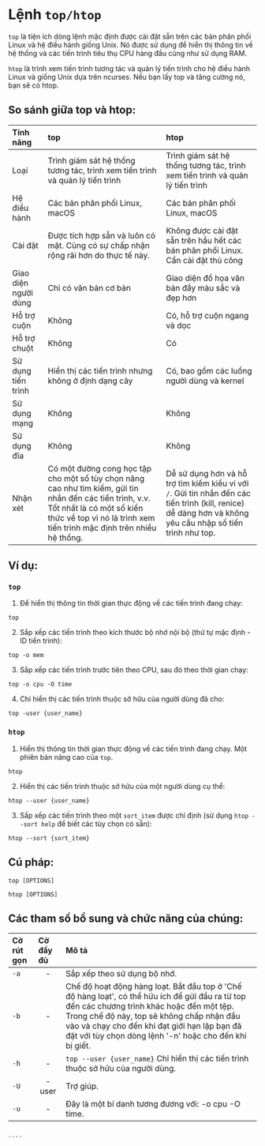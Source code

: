 # Lệnh `top/htop`

`top` là tiện ích dòng lệnh mặc định được cài đặt sẵn trên các bản phân phối Linux và hệ điều hành giống Unix. Nó được sử dụng để hiển thị thông tin về hệ thống và các tiến trình tiêu thụ CPU hàng đầu cũng như sử dụng RAM.

`htop` là trình xem tiến trình tương tác và quản lý tiến trình cho hệ điều hành Linux và giống Unix dựa trên ncurses. Nếu bạn lấy top và tăng cường nó, bạn sẽ có htop.

## So sánh giữa top và htop:

|**Tính năng**   |**top**   |**htop**   |
|:---|:---|:---|
|Loại|Trình giám sát hệ thống tương tác, trình xem tiến trình và quản lý tiến trình|Trình giám sát hệ thống tương tác, trình xem tiến trình và quản lý tiến trình|
|Hệ điều hành|Các bản phân phối Linux, macOS |Các bản phân phối Linux, macOS |
|Cài đặt|Được tích hợp sẵn và luôn có mặt. Cũng có sự chấp nhận rộng rãi hơn do thực tế này.|Không được cài đặt sẵn trên hầu hết các bản phân phối Linux. Cần cài đặt thủ công|
|Giao diện người dùng|Chỉ có văn bản cơ bản|Giao diện đồ họa văn bản đầy màu sắc và đẹp hơn|
|Hỗ trợ cuộn|Không|Có, hỗ trợ cuộn ngang và dọc|
|Hỗ trợ chuột|Không|Có|
|Sử dụng tiến trình|Hiển thị các tiến trình nhưng không ở định dạng cây|Có, bao gồm các luồng người dùng và kernel|
|Sử dụng mạng|Không|Không|
|Sử dụng đĩa|Không|Không|
|Nhận xét|Có một đường cong học tập cho một số tùy chọn nâng cao như tìm kiếm, gửi tin nhắn đến các tiến trình, v.v. Tốt nhất là có một số kiến thức về top vì nó là trình xem tiến trình mặc định trên nhiều hệ thống.|Dễ sử dụng hơn và hỗ trợ tìm kiếm kiểu vi với `/`. Gửi tin nhắn đến các tiến trình (kill, renice) dễ dàng hơn và không yêu cầu nhập số tiến trình như top.|

## Ví dụ:

###  `top`

1. Để hiển thị thông tin thời gian thực động về các tiến trình đang chạy:

```
top
```

2. Sắp xếp các tiến trình theo kích thước bộ nhớ nội bộ (thứ tự mặc định - ID tiến trình):

```
top -o mem
```

3. Sắp xếp các tiến trình trước tiên theo CPU, sau đó theo thời gian chạy:

```
top -o cpu -O time
```

4. Chỉ hiển thị các tiến trình thuộc sở hữu của người dùng đã cho:

```
top -user {user_name}
```

###  `htop`

1. Hiển thị thông tin thời gian thực động về các tiến trình đang chạy. Một phiên bản nâng cao của `top`.

```
htop
```

2. Hiển thị các tiến trình thuộc sở hữu của một người dùng cụ thể:

```
htop --user {user_name}
```

3. Sắp xếp các tiến trình theo một `sort_item` được chỉ định (sử dụng `htop --sort help` để biết các tùy chọn có sẵn):

```
htop --sort {sort_item}
```

## Cú pháp:

```
top [OPTIONS] 
```

```
htop [OPTIONS] 
```


## Các tham số bổ sung và chức năng của chúng:

|**Cờ rút gọn**   |**Cờ đầy đủ**   |**Mô tả**   |
|:---|:---|:---|
|`-a`|<center>-</center>|Sắp xếp theo sử dụng bộ nhớ.|
|`-b`|<center>-</center>|Chế độ hoạt động hàng loạt. Bắt đầu top ở 'Chế độ hàng loạt', có thể hữu ích để gửi đầu ra từ top đến các chương trình khác hoặc đến một tệp. Trong chế độ này, top sẽ không chấp nhận đầu vào và chạy cho đến khi đạt giới hạn lặp bạn đã đặt với tùy chọn dòng lệnh '-n' hoặc cho đến khi bị giết.|
|`-h`|<center>-</center>|`top --user {user_name}` Chỉ hiển thị các tiến trình thuộc sở hữu của người dùng.|
|`-U`|<center>-user</center>|Trợ giúp.|
|`-u`|<center>-</center>|Đây là một bí danh tương đương với: -o cpu -O time.|

`````

````
